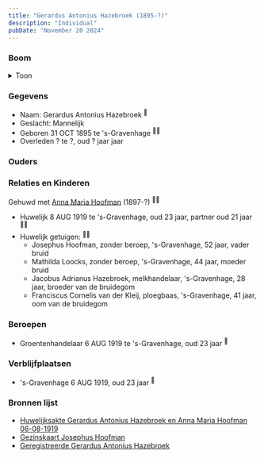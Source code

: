 ```yaml
---
title: "Gerardus Antonius Hazebroek (1895-?)"
description: "Individual"
pubDate: "November 20 2024"
---
```


### Boom
<details><summary>Toon</summary>

![test](https://www.plantuml.com/plantuml/svg/ZP99Ry9038NlyoiiE7122gIKHH6hM7gesWEzz8ASZ0cZp89cXg8KyTyxG5GuLRrPjjzxdooFdKVh3qeoLmYzHuiAKioAt9g3vZCZZGLlKRim8ktPJd22JDXCqgqcjVSbA58fMNThEK-MZ2_tn1vSCudEmOa1mDHOJdQz4rcXoRaaKIZqS0WnEpFMWFThb6Fi9gajoQBb1mSJxOqMeLZXDwNMK543TF0IHUte2NvjwlDuqLbCGzPfAqZoCoI35DDoanhl9Gr2K0lUPcjezVeTQBZcqk8NwHtczA1mnK7A3Mg-oQnnBZK1DKX7CBfGLcWJhH5UqGg4bJ5RXVfE50FK5zDvF8__86btOVAnl91quHD36gh_CbG8oU18d0kTXq7lPjPlzQyOYoYAdZjGboBV-PAaDCU0ScRLmPhDQeDLlFS66vFcuIj-0000)
</details>

### Gegevens
- Naam: Gerardus Antonius Hazebroek <sup><a href="../s00344/" style="text-decoration:none" title="Huwelijksakte Gerardus Antonius Hazebroek en Anna Maria Hoofman 06-08-1919">:link:</a></sup>
- Geslacht: Mannelijk
- Geboren 31 OCT 1895 te 's-Gravenhage <sup><a href="../s00344/" style="text-decoration:none" title="Huwelijksakte Gerardus Antonius Hazebroek en Anna Maria Hoofman 06-08-1919">:link:</a><a href="../s00354/" style="text-decoration:none" title="Geregistreerde Gerardus Antonius Hazebroek">:link:</a></sup>
- Overleden ? te ?, oud ? jaar jaar 

### Ouders

### Relaties en Kinderen

Gehuwd met [Anna Maria Hoofman](../i00203/) (1897-?) <sup><a href="../s00344/" style="text-decoration:none" title="Huwelijksakte Gerardus Antonius Hazebroek en Anna Maria Hoofman 06-08-1919">:link:</a><a href="../s00350/" style="text-decoration:none" title="Gezinskaart Josephus Hoofman">:link:</a></sup>
- Huwelijk 8 AUG 1919 te 's-Gravenhage, oud 23 jaar, partner oud 21 jaar <sup><a href="../s00344/" style="text-decoration:none" title="Huwelijksakte Gerardus Antonius Hazebroek en Anna Maria Hoofman 06-08-1919">:link:</a><a href="../s00350/" style="text-decoration:none" title="Gezinskaart Josephus Hoofman">:link:</a></sup>
- Huwelijk getuigen:  <sup><a href="../s00344/" style="text-decoration:none" title="Huwelijksakte Gerardus Antonius Hazebroek en Anna Maria Hoofman 06-08-1919">:link:</a><a href="../s00350/" style="text-decoration:none" title="Gezinskaart Josephus Hoofman">:link:</a></sup>
  - Josephus Hoofman, zonder beroep, \'s-Gravenhage, 52 jaar, vader bruid
  - Mathilda Loocks, zonder beroep, \'s-Gravenhage, 44 jaar, moeder bruid
  - Jacobus Adrianus Hazebroek, melkhandelaar, \'s-Gravenhage, 28 jaar, broeder van de bruidegom
  - Franciscus Cornelis van der Kleij, ploegbaas, \'s-Gravenhage, 41 jaar, oom van de bruidegom

### Beroepen
- Groentenhandelaar 6 AUG 1919 te 's-Gravenhage, oud 23 jaar <sup><a href="../s00344/" style="text-decoration:none" title="Huwelijksakte Gerardus Antonius Hazebroek en Anna Maria Hoofman 06-08-1919">:link:</a></sup>

### Verblijfplaatsen
- 's-Gravenhage  6 AUG 1919, oud 23 jaar  <sup><a href="../s00344/" style="text-decoration:none" title="Huwelijksakte Gerardus Antonius Hazebroek en Anna Maria Hoofman 06-08-1919">:link:</a></sup>

### Bronnen lijst
- [Huwelijksakte Gerardus Antonius Hazebroek en Anna Maria Hoofman 06-08-1919](../s00344/)
- [Gezinskaart Josephus Hoofman](../s00350/)
- [Geregistreerde Gerardus Antonius Hazebroek](../s00354/)